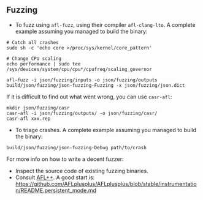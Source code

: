 ## Fuzzing 
- To fuzz using `afl-fuzz`, using their compiler `afl-clang-lto`. 
A complete example assuming you managed to build the binary:
```
# Catch all crashes
sudo sh -c 'echo core >/proc/sys/kernel/core_pattern'

# Change CPU scaling
echo performance | sudo tee /sys/devices/system/cpu/cpu*/cpufreq/scaling_governor

afl-fuzz -i json/fuzzing/inputs -o json/fuzzing/outputs build/json/fuzzing/json-fuzzing-Fuzzing -x json/fuzzing/json.dict
```

If it is difficult to find out what went wrong, you can use `casr-afl`:
```
mkdir json/fuzzing/casr
casr-afl -i json/fuzzing/outputs/ -o json/fuzzing/casr/
casr-afl xxx.rep
```

- To triage crashes.
A complete example assuming you managed to build the binary:
```
build/json/fuzzing/json-fuzzing-Debug path/to/crash
```

For more info on how to write a decent fuzzer:
- Inspect the source code of existing fuzzing binaries.
- Consult [AFL++](https://github.com/AFLplusplus/AFLplusplus). A good start is: 
https://github.com/AFLplusplus/AFLplusplus/blob/stable/instrumentation/README.persistent_mode.md


